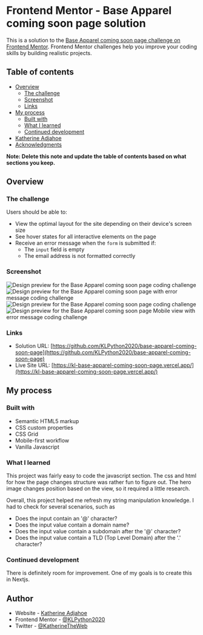 # Frontend Mentor - Base Apparel coming soon page solution

This is a solution to the [Base Apparel coming soon page challenge on Frontend Mentor](https://www.frontendmentor.io/challenges/base-apparel-coming-soon-page-5d46b47f8db8a7063f9331a0). Frontend Mentor challenges help you improve your coding skills by building realistic projects. 

## Table of contents

- [Overview](#overview)
  - [The challenge](#the-challenge)
  - [Screenshot](#screenshot)
  - [Links](#links)
- [My process](#my-process)
  - [Built with](#built-with)
  - [What I learned](#what-i-learned)
  - [Continued development](#continued-development)
- [Katherine Adjahoe](#author)
- [Acknowledgments](#acknowledgments)

**Note: Delete this note and update the table of contents based on what sections you keep.**

## Overview

### The challenge

Users should be able to:

- View the optimal layout for the site depending on their device's screen size
- See hover states for all interactive elements on the page
- Receive an error message when the `form` is submitted if:
  - The `input` field is empty
  - The email address is not formatted correctly

### Screenshot

![Design preview for the Base Apparel coming soon page coding challenge](./design/Frontend%20Mentor%20%20Base%20Apparel%20coming%20soon%20page.png)
![Design preview for the Base Apparel coming soon page with error message coding challenge](./design/Frontend%20Mentor%20%20Base%20Apparel%20coming%20soon%20page_error.png)
![Design preview for the Base Apparel coming soon page coding challenge](./design/Frontend%20Mentor%20%20Base%20Apparel%20coming%20soon%20page_mobile.png)
![Design preview for the Base Apparel coming soon page Mobile view with error message coding challenge](./design/Frontend%20Mentor%20%20Base%20Apparel%20coming%20soon%20page_error-mobile.png)


### Links

- Solution URL: [https://github.com/KLPython2020/base-apparel-coming-soon-page](https://github.com/KLPython2020/base-apparel-coming-soon-page)
- Live Site URL: [https://kl-base-apparel-coming-soon-page.vercel.app/](https://kl-base-apparel-coming-soon-page.vercel.app/)

## My process

### Built with

- Semantic HTML5 markup
- CSS custom properties
- CSS Grid
- Mobile-first workflow
- Vanilla Javascript


### What I learned

This project was fairly easy to code the javascript section.
The css and html for how the page changes structure was rather fun to figure out. The hero image changes position based on the view, so it required a little research.

Overall, this project helped me refresh my string manipulation knowledge. I had to check for several scenarios, such as
- Does the input contain an '@' character?
- Does the input value contain a domain name?
- Does the input value contain a subdomain after the '@' character?
- Does the input value contain a TLD (Top Level Domain) after the  '.' character?


### Continued development

There is definitely room for improvement. One of my goals is to create this in Nextjs.


## Author

- Website - [Katherine Adjahoe](http://katherineadjahoe.com/home)
- Frontend Mentor - [@KLPython2020](https://www.frontendmentor.io/profile/KLPython2020)
- Twitter - [@KatherineTheWeb](https://twitter.com/KatherineTheWeb/)

